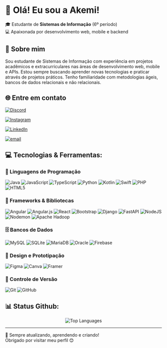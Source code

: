 # 👋 Olá! Eu sou a Akemi!

🎓 Estudante de **Sistemas de Informação** (6º período)  
💻 Apaixonada por desenvolvimento web, mobile e backend  

## 🌟 Sobre mim

Sou estudante de Sistemas de Informação com experiência em projetos acadêmicos e extracurriculares nas áreas de desenvolvimento web, mobile e APIs. Estou sempre buscando aprender novas tecnologias e praticar através de projetos práticos. Tenho familiaridade com metodologias ágeis, bancos de dados relacionais e não relacionais.

## 🌐 Entre em contato
[![Discord](https://img.shields.io/badge/Discord-%237289DA.svg?logo=discord&logoColor=white)](https://discord.com/users/akemi1617)

[![Instagram](https://img.shields.io/badge/Instagram-%23E4405F.svg?logo=Instagram&logoColor=white)](https://instagram.com/skrd_km)

[![LinkedIn](https://img.shields.io/badge/LinkedIn-%230077B5.svg?logo=linkedin&logoColor=white)](https://linkedin.com/in/luana-akemi-sakurada)

[![email](https://img.shields.io/badge/Email-D14836?logo=gmail&logoColor=white)](mailto:akemiskrd@gmail.com)


## 💻 Tecnologias & Ferramentas:
### 🚀 Linguagens de Programação
![Java](https://img.shields.io/badge/java-%23ED8B00.svg?style=for-the-badge&logo=openjdk&logoColor=white)  ![JavaScript](https://img.shields.io/badge/javascript-%23323330.svg?style=for-the-badge&logo=javascript&logoColor=%23F7DF1E)  ![TypeScript](https://img.shields.io/badge/typescript-%23007ACC.svg?style=for-the-badge&logo=typescript&logoColor=white)  ![Python](https://img.shields.io/badge/python-3670A0?style=for-the-badge&logo=python&logoColor=ffdd54)  ![Kotlin](https://img.shields.io/badge/kotlin-%237F52FF.svg?style=for-the-badge&logo=kotlin&logoColor=white)  ![Swift](https://img.shields.io/badge/swift-F54A2A?style=for-the-badge&logo=swift&logoColor=white)  ![PHP](https://img.shields.io/badge/php-%23777BB4.svg?style=for-the-badge&logo=php&logoColor=white)  ![HTML5](https://img.shields.io/badge/html5-%23E34F26.svg?style=for-the-badge&logo=html5&logoColor=white)  

### 🧰 Frameworks & Bibliotecas
![Angular](https://img.shields.io/badge/angular-%23DD0031.svg?style=for-the-badge&logo=angular&logoColor=white)  ![Angular.js](https://img.shields.io/badge/angular.js-%23E23237.svg?style=for-the-badge&logo=angularjs&logoColor=white)  ![React](https://img.shields.io/badge/react-%2320232a.svg?style=for-the-badge&logo=react&logoColor=%2361DAFB)  ![Bootstrap](https://img.shields.io/badge/bootstrap-%238511FA.svg?style=for-the-badge&logo=bootstrap&logoColor=white)  ![Django](https://img.shields.io/badge/django-%23092E20.svg?style=for-the-badge&logo=django&logoColor=white)  ![FastAPI](https://img.shields.io/badge/FastAPI-005571?style=for-the-badge&logo=fastapi)  ![NodeJS](https://img.shields.io/badge/node.js-6DA55F?style=for-the-badge&logo=node.js&logoColor=white)  ![Nodemon](https://img.shields.io/badge/NODEMON-%23323330.svg?style=for-the-badge&logo=nodemon&logoColor=%BBDEAD)  ![Apache Hadoop](https://img.shields.io/badge/Apache%20Hadoop-66CCFF?style=for-the-badge&logo=apachehadoop&logoColor=black)  

### 🗄️ Bancos de Dados
![MySQL](https://img.shields.io/badge/mysql-4479A1.svg?style=for-the-badge&logo=mysql&logoColor=white)  ![SQLite](https://img.shields.io/badge/sqlite-%2307405e.svg?style=for-the-badge&logo=sqlite&logoColor=white)  ![MariaDB](https://img.shields.io/badge/MariaDB-003545?style=for-the-badge&logo=mariadb&logoColor=white)  ![Oracle](https://img.shields.io/badge/Oracle-F80000?style=for-the-badge&logo=oracle&logoColor=white)  ![Firebase](https://img.shields.io/badge/firebase-%23039BE5.svg?style=for-the-badge&logo=firebase)  

### 🎨 Design e Prototipação
![Figma](https://img.shields.io/badge/figma-%23F24E1E.svg?style=for-the-badge&logo=figma&logoColor=white)  ![Canva](https://img.shields.io/badge/Canva-%2300C4CC.svg?style=for-the-badge&logo=Canva&logoColor=white)  ![Framer](https://img.shields.io/badge/Framer-black?style=for-the-badge&logo=framer&logoColor=blue)  

### 🔧 Controle de Versão
![Git](https://img.shields.io/badge/git-%23F05033.svg?style=for-the-badge&logo=git&logoColor=white)  ![GitHub](https://img.shields.io/badge/github-%23121011.svg?style=for-the-badge&logo=github&logoColor=white)  



## 📊 Status Github:

<p align="center">
  <img src="https://github-readme-stats.vercel.app/api/top-langs/?username=luana-akemi-sakurada&theme=dark&hide_border=false&include_all_commits=false&count_private=false&layout=compact" alt="Top Languages">
</p>


---

🚧 Sempre atualizando, aprendendo e criando!  
Obrigado por visitar meu perfil 😊

